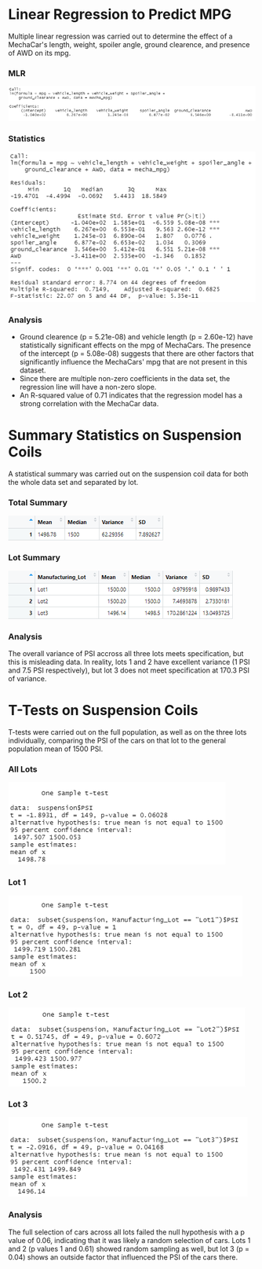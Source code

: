 # Linear Regression to Predict MPG
Multiple linear regression was carried out to determine the effect of a MechaCar's length, weight, spoiler angle, ground clearence, and presence of AWD on its mpg.

### MLR

![](images/mecha_car_mlr.png)

### Statistics

![](images/mecha_car_mlr_stats.png)

### Analysis 
- Ground clearence (p = 5.21e-08) and vehicle length (p = 2.60e-12) have statistically significant effects on the mpg of MechaCars. The presence of the intercept (p = 5.08e-08) suggests that there are other factors that significantly influence the MechaCars' mpg that are not present in this dataset.
- Since there are multiple non-zero coefficients in the data set, the regression line will have a non-zero slope.
- An R-squared value of 0.71 indicates that the regression model has a strong correlation with the MechaCar data.

# Summary Statistics on Suspension Coils
A statistical summary was carried out on the suspension coil data for both the whole data set and separated by lot.

### Total Summary

![](images/total_summary.png)

### Lot Summary

![](images/lot_summary.png)

### Analysis
The overall variance of PSI accross all three lots meets specification, but this is misleading data. In reality, lots 1 and 2 have excellent variance (1 PSI and 7.5 PSI respectively), but lot 3 does not meet specification at 170.3 PSI of variance.

# T-Tests on Suspension Coils
T-tests were carried out on the full population, as well as on the three lots individually, comparing the PSI of the cars on that lot to the general population mean of 1500 PSI.

### All Lots

![](images/all_lots.png)

### Lot 1

![](images/lot1.png)

### Lot 2

![](images/lot2.png)

### Lot 3

![](images/lot3.png)

### Analysis
The full selection of cars across all lots failed the null hypothesis with a p value of 0.06, indicating that it was likely a random selection of cars. Lots 1 and 2 (p values 1 and 0.61) showed random sampling as well, but lot 3 (p = 0.04) shows an outside factor that influenced the PSI of the cars there.